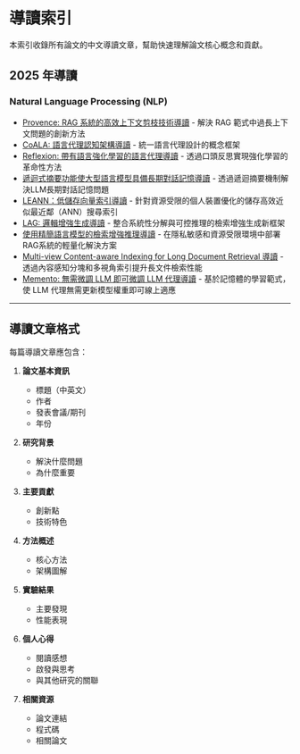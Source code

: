 # 導讀索引

本索引收錄所有論文的中文導讀文章，幫助快速理解論文核心概念和貢獻。

## 2025 年導讀

### Natural Language Processing (NLP)
- [Provence: RAG 系統的高效上下文剪枝技術導讀](2025/provence_guide.md) - 解決 RAG 範式中過長上下文問題的創新方法
- [CoALA: 語言代理認知架構導讀](2025/coala_guide.md) - 統一語言代理設計的概念框架
- [Reflexion: 帶有語言強化學習的語言代理導讀](2025/reflexion_guide.md) - 透過口頭反思實現強化學習的革命性方法
- [遞迴式摘要功能使大型語言模型具備長期對話記憶導讀](2025/recursive-memory_guide.md) - 透過遞迴摘要機制解決LLM長期對話記憶問題
- [LEANN：低儲存向量索引導讀](2025/leann_guide.md) - 針對資源受限的個人裝置優化的儲存高效近似最近鄰（ANN）搜尋索引
- [LAG: 邏輯增強生成導讀](2025/lag_guide.md) - 整合系統性分解與可控推理的檢索增強生成新框架
- [使用精簡語言模型的檢索增強推理導讀](2025/rag-lean_guide.md) - 在隱私敏感和資源受限環境中部署RAG系統的輕量化解決方案
- [Multi-view Content-aware Indexing for Long Document Retrieval 導讀](2025/multi_view_guide.md) - 透過內容感知分塊和多視角索引提升長文件檢索性能
- [Memento: 無需微調 LLM 即可微調 LLM 代理導讀](2025/memento_guide.md) - 基於記憶體的學習範式，使 LLM 代理無需更新模型權重即可線上適應

---

## 導讀文章格式

每篇導讀文章應包含：

1. **論文基本資訊**
   - 標題（中英文）
   - 作者
   - 發表會議/期刊
   - 年份

2. **研究背景**
   - 解決什麼問題
   - 為什麼重要

3. **主要貢獻**
   - 創新點
   - 技術特色

4. **方法概述**
   - 核心方法
   - 架構圖解

5. **實驗結果**
   - 主要發現
   - 性能表現

6. **個人心得**
   - 閱讀感想
   - 啟發與思考
   - 與其他研究的關聯

7. **相關資源**
   - 論文連結
   - 程式碼
   - 相關論文